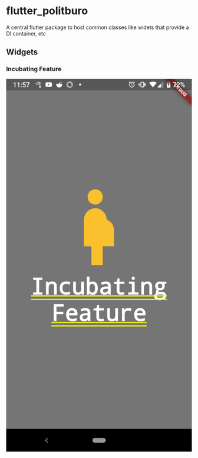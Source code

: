 # flutter_politburo

A central flutter package to host common classes like widets that provide a DI container, etc

## Widgets

### Incubating Feature

![Incubating Feature](/screenshots/incubating_feature.png?raw=true "Incubating Feature")
